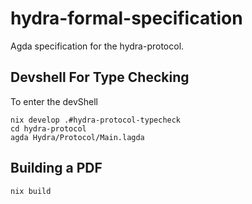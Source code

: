 # hydra-formal-specification

Agda specification for the hydra-protocol.

## Devshell For Type Checking

To enter the devShell 

```
nix develop .#hydra-protocol-typecheck
cd hydra-protocol
agda Hydra/Protocol/Main.lagda
```

## Building a PDF

```
nix build
```
